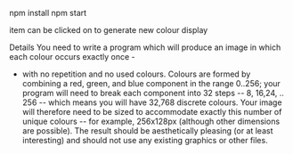 npm install
npm start

item can be clicked on to generate new colour display

Details
You need to write a program which will produce an image in which each colour occurs exactly once -
- with no repetition and no used colours. Colours are formed by combining a red, green, and blue
component in the range 0..256; your program will need to break each component into 32 steps -- 8,
16,24, .. 256 -- which means you will have 32,768 discrete colours. Your image will therefore need to
be sized to accommodate exactly this number of unique colours -- for example, 256x128px (although
other dimensions are possible).
The result should be aesthetically pleasing (or at least interesting) and should not use any existing
graphics or other files.
